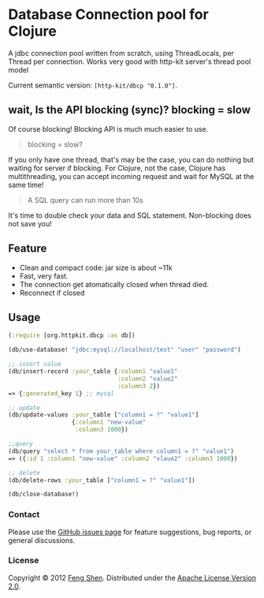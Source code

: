 # Database Connection pool for Clojure

A jdbc connection pool written from scratch, using ThreadLocals, per Thread per connection. Works very good with http-kit server's thread pool model

Current semantic version: `[http-kit/dbcp "0.1.0"]`.

## wait, Is the API blocking (sync)? blocking = slow

Of course blocking! Blocking API is much much easier to use.

> blocking = slow?

If you only have one thread, that's may be the case, you can do nothing but waiting for server if blocking.
For Clojure, not the case, Clojure has multithreading, you can accept incoming request and wait for MySQL at the same time!

> A SQL query can run more than 10s

It's time to double check your data and SQL statement. Non-blocking does not save you!

## Feature
* Clean and compact code: jar size is about ~11k
* Fast, very fast.
* The connection get atomatically closed when thread died.
* Reconnect if closed

## Usage

```clj
(:require [org.httpkit.dbcp :as db])

(db/use-database! "jdbc:mysql://localhost/test" "user" "password")

;; insert value
(db/insert-record :your_table {:column1 "value1"
                               :column2 "value2"
                               :column3 2})
=> {:generated_key 1} ;; mysql

;; update
(db/update-values :your_table ["column1 = ?" "value1"]
                  {:column1 "new-value"
                   :column3 1000})

;;query
(db/query "select * from your_table where column1 = ?" "value1")
=> ({:id 1 :column1 "new-value" :column2 "vlaue2" :column3 1000})

;; delete
(db/delete-rows :your_table ["column1 = ?" "value1"])

(db/close-database!)

```

### Contact

Please use the [GitHub issues page](https://github.com/http-kit/dbcp.clj/issues) for feature suggestions, bug reports, or general discussions.

### License

Copyright &copy; 2012 [Feng Shen](http://shenfeng.me/). Distributed under the [Apache License Version 2.0](http://www.apache.org/licenses/LICENSE-2.0.html).
